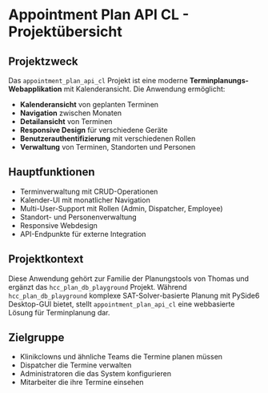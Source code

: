 # Appointment Plan API CL - Projektübersicht

## Projektzweck
Das `appointment_plan_api_cl` Projekt ist eine moderne **Terminplanungs-Webapplikation** mit Kalenderansicht. Die Anwendung ermöglicht:

- **Kalenderansicht** von geplanten Terminen
- **Navigation** zwischen Monaten
- **Detailansicht** von Terminen
- **Responsive Design** für verschiedene Geräte
- **Benutzerauthentifizierung** mit verschiedenen Rollen
- **Verwaltung** von Terminen, Standorten und Personen

## Hauptfunktionen
- Terminverwaltung mit CRUD-Operationen
- Kalender-UI mit monatlicher Navigation
- Multi-User-Support mit Rollen (Admin, Dispatcher, Employee)
- Standort- und Personenverwaltung
- Responsive Webdesign
- API-Endpunkte für externe Integration

## Projektkontext
Diese Anwendung gehört zur Familie der Planungstools von Thomas und ergänzt das `hcc_plan_db_playground` Projekt. Während `hcc_plan_db_playground` komplexe SAT-Solver-basierte Planung mit PySide6 Desktop-GUI bietet, stellt `appointment_plan_api_cl` eine webbasierte Lösung für Terminplanung dar.

## Zielgruppe
- Klinikclowns und ähnliche Teams die Termine planen müssen
- Dispatcher die Termine verwalten
- Administratoren die das System konfigurieren
- Mitarbeiter die ihre Termine einsehen
